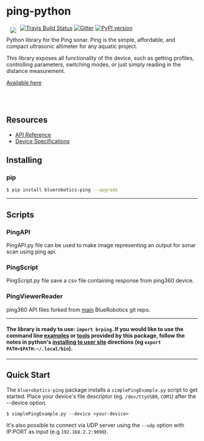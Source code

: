 # ping-python

<a href="https://bluerobotics.com">
<img src="https://avatars2.githubusercontent.com/u/7120633?v=3&s=200" align="left" hspace="10" vspace="6">
</a>

[![Travis Build Status](https://travis-ci.org/bluerobotics/ping-python.svg?branch=master)](https://travis-ci.org/bluerobotics/ping-python)
[![Gitter](https://img.shields.io/badge/gitter-online-green.svg)](https://gitter.im/bluerobotics/discussion/)
[![PyPI version](https://badge.fury.io/py/bluerobotics-ping.svg)](https://badge.fury.io/py/bluerobotics-ping)

Python library for the Ping sonar. Ping is the simple, affordable, and compact ultrasonic altimeter for any aquatic project.

This library exposes all functionality of the device, such as getting profiles, controlling parameters, switching modes, or just simply reading in the distance measurement.

[Available here](https://www.bluerobotics.com/store/sensors-sonars-cameras/sonar/ping-sonar-r2-rp/)

<br/>
<br/>

## Resources

* [API Reference](https://docs.bluerobotics.com/ping-python/)
* [Device Specifications](https://www.bluerobotics.com/store/sensors-sonars-cameras/sonar/ping-sonar-r2-rp/#tab-technical-details)


## Installing

### pip

```sh
$ pip install bluerobotics-ping --upgrade
```
 ---

## Scripts

### PingAPI

PingAPI.py file can be used to make image representing an output for sonar scan using ping api.


### PingScript

PingScript.py file save a csv file containing response from ping360 device.

### PingViewerReader

ping360 API files forked from [main](https://github.com/bluerobotics/ping-python) BlueRobotics git repo.

---

#### The library is ready to use: `import brping`. If you would like to use the command line [examples](/examples) or [tools](/tools) provided by this package, follow the notes in python's [installing to user site](https://packaging.python.org/tutorials/installing-packages/#installing-to-the-user-site) directions (eg `export PATH=$PATH:~/.local/bin`).

---

## Quick Start

The `bluerobotics-ping` package installs a `simplePingExample.py` script to get started. Place your device's file descriptor (eg. `/dev/ttyUSB0`, `COM1`) after the --device option.

`$ simplePingExample.py --device <your-device>`

It's also possible to connect via UDP server using the `--udp` option with IP:PORT as input (e.g `192.168.2.2:9090`).
